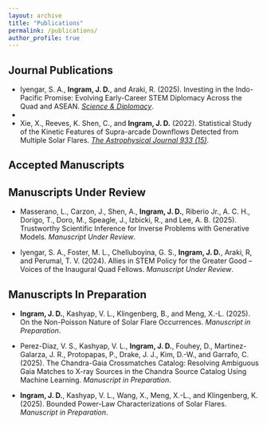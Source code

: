 ```yaml
---
layout: archive
title: "Publications"
permalink: /publications/
author_profile: true
---
```


Journal Publications
------
* Iyengar, S. A., **Ingram, J. D.**, and Araki, R. (2025). Investing in the Indo-Pacific Promise: Evolving Early-Career STEM Diplomacy Across the Quad and ASEAN. *[Science & Diplomacy](https://doi.org/10.1126/scidip.aea4232)*.
* 
* Xie, X., Reeves, K. Shen, C., and **Ingram, J. D.** (2022). Statistical Study of the Kinetic Features of Supra-arcade Downflows Detected from Multiple Solar Flares. *[The Astrophysical Journal 933 (15)](https://doi.org/10.3847/1538-4357/ac695d)*.

Accepted Manuscripts
------

Manuscripts Under Review
------

* Masserano, L., Carzon, J., Shen, A., **Ingram, J. D.**, Riberio Jr., A. C. H., Dorigo, T., Doro, M., Speagle, J., Izbicki, R., and Lee, A. B. (2025). Trustworthy Scientific Inference for Inverse Problems with Generative Models. *Manuscript Under Review*.

* Iyengar, S. A., Foster, M. L., Chelluboyina, G. S., **Ingram, J. D.**, Araki, R, and Perumal, T. V. (2024). Allies in STEM Policy for the Greater Good – Voices of the Inaugural Quad Fellows. *Manuscript Under Review*.
  
Manuscripts In Preparation
------

* **Ingram, J. D.**, Kashyap, V. L., Klingenberg, B., and Meng, X.-L. (2025). On the Non-Poisson Nature of Solar Flare Occurrences. *Manuscript in Preparation*.

* Perez-Diaz, V. S., Kashyap, V. L., **Ingram, J. D.**, Fouhey, D., Martinez-Galarza, J. R., Protopapas, P., Drake, J. J., Kim, D.-W., and Garrafo, C. (2025). The Chandra-Gaia Crossmatches Catalog: Resolving Ambiguous Gaia Matches to X-ray Sources in the Chandra Source Catalog Using Machine Learning. *Manuscript in Preparation*.

* **Ingram, J. D.**, Kashyap, V. L., Wang, X., Meng, X.-L., and Klingenberg, K. (2025). Bounded Power-Law Characterizations of Solar Flares. *Manuscript in Preparation*.

